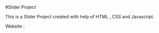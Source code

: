 #Slider Project

This is a Slider Project created with help of HTML , CSS and Javascript.

Website :  